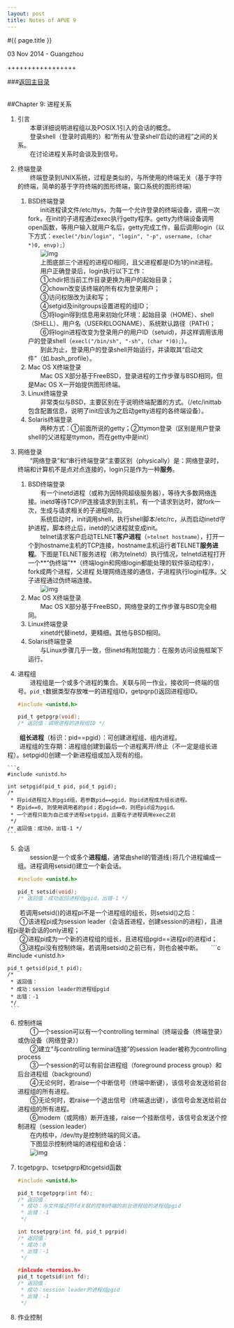 ```yaml
---
layout: post
title: Notes of APUE 9
---
```


#{{ page.title }}  
<p class="meta">03 Nov 2014 - Guangzhou</p>   
+++++++++++++++++  

###[返回主目录][]  
<br>

##Chapter 9: 进程关系
1. 引言  
　　本章详细说明进程组以及POSIX.1引入的会话的概念。  
　　登录shell（登录时调用的）和“所有从‘登录shell’启动的进程”之间的关系。  
　　在讨论进程关系时会谈及到信号。  

2. 终端登录  
　　终端登录到UNIX系统，过程是类似的，与所使用的终端无关（基于字符的终端，简单的基于字符终端的图形终端，窗口系统的图形终端）  
    1. BSD终端登录  
　　init进程读文件/etc/ttys，为每一个允许登录的终端设备，调用一次fork，在init的子进程通过exec执行getty程序。getty为终端设备调用open函数，等用户输入就用户名后，getty完成工作，最后调用login（以下方式：`execle("/bin/login", "login", "-p", username, (char *)0, envp);`）  
　　![img][9.2]  
　　上图底部三个进程的进程ID相同，且父进程都是ID为1的init进程。  
　　用户正确登录后，login执行以下工作：  
　　①chdir把当前工作目录更换为用户的起始目录；  
　　②chown改变该终端的所有权为登录用户；  
　　③访问权限改为读和写；  
　　④setgid及initgroups设置进程的组ID；  
　　⑤将login得到信息用来初始化环境：起始目录（HOME）、shell（SHELL）、用户名（USER和LOGNAME）、系统默认路径（PATH)；  
　　⑥将login进程改变为登录用户的用户ID（setuid)，并这样调用该用户的登录shell（`execl("/bin/sh", "-sh", (char *)0);`）。  
　　到此为止，登录用户的登录shell开始运行，并读取其“启动文件”（如.bash_profile）。  
    2. Mac OS X终端登录  
　　Mac OS X部分基于FreeBSD，登录进程的工作步骤与BSD相同，但是Mac OS X一开始提供图形终端。  
    3. Linux终端登录  
　　非常类似与BSD，主要区别在于说明终端配置的方式。（/etc/inittab包含配置信息，说明了init应该为之启动getty进程的各终端设备）。  
    4. Solaris终端登录  
　　两种方式：①前面所说的getty；②ttymon登录（区别是用户登录shell的父进程是ttymon，而在getty中是init）  

3. 网络登录  
　　“网络登录”和“串行终端登录”主要区别（physically）是：网络登录时，终端和计算机不是点对点连接的，login只是作为一种**服务**。  
    1. BSD终端登录  
　　有一个inetd进程（或称为因特网超级服务器），等待大多数网络连接。inetd等待TCP/IP连接请求到到主机，有一个请求到达时，就fork一次，生成与请求相关的子进程响应。  
　　系统启动时，init调用shell，执行shell脚本/etc/rc，从而启动inetd守护进程，脚本终止后，inetd的父进程就变成init。  
　　telnet请求客户启动TELNET**客户进程**（`>telnet hostname`），打开一个到hostname主机的TCP连接，hostname主机运行者TELNET**服务进程**。下图是TELNET服务进程（称为telnetd）执行情况，telnetd进程打开一个**“伪终端”**（终端login和网络login都能处理的软件驱动程序），fork成两个进程，父进程 处理网络连接的通信，子进程执行login程序。父子进程通过伪终端连接。  
　　![img][9.3]  
    2. Mac OS X终端登录  
　　Mac OS X部分基于FreeBSD，网络登录的工作步骤与BSD完全相同。  
    3. Linux终端登录  
　　xinetd代替inetd，更精细。其他与BSD相同。  
    4. Solaris终端登录  
　　与Linux步骤几乎一致，但inetd有附加能力：在服务访问设施框架下运行。  

4. 进程组  
　　进程组是一个或多个进程的集合。关联与同一作业，接收同一终端的信号。`pid_t`数据类型存放唯一的进程组ID，getpgrp()返回进程组ID。  

    ```c
    #include <unistd.h>

    pid_t getpgrp(void);
    /* 返回值：调用进程的进程组ID */
    ```
　　**组长进程**（标识：pid==pgid）：可创建进程组、组内进程。  
　　进程组的生存期：进程组创建到最后一个进程离开/终止（不一定是组长进程）。setpgid()创建一个新进程组或加入现有的组。  

    ```c
    #include <unistd.h>

    int setpgid(pid_t pid, pid_t pgid);
    /* 
     * 将pid进程拉入到pgid组，若参数pid==pgid，则pid进程成为组长进程。
     * 若pid==0, 则使用调用者的pid；若pgid==0，则把pid设为pgid。 
     * 一个进程只能为自己或子进程setpgid，且要在子进程调用exec之前
     */
    /* 返回值：成功0，出错-1 */
    ```

5. 会话  
　　session是一个或多个**进程组**，通常由shell的管道线`|`将几个进程编成一组。进程调用setsid()建立一个新会话。  

    ```c
    #include <unistd.h>

    pid_t setsid(void);
    /* 返回值：成功返回进程组pgid，出错-1 */
    ```
　　若调用setsid()的进程pi不是一个进程组的组长，则setsid()之后：  
　　①该进程pi成为session leader（会话首进程，创建session的进程），且进程pi是新会话的only进程；  
　　②进程pi成为一个新的进程组的组长，且进程组pgid==进程pi的进程id；  
　　③进程pi没有控制终端，若调用setsid()之前已有，则也会被中断。
　
    ```c
    #include <unistd.h>

    pid_t getsid(pid_t pid);
    /* 
     * 返回值：
     * 成功：session leader的进程组pgid
     * 出错：-1
     */
     ```
 
6. 控制终端  
　　①一个session可以有一个controlling terminal（终端设备（终端登录）或伪设备（网络登录））  
　　②建立“与controlling terminal连接”的session leader被称为controlling process  
　　③一个session的可以有前台进程组（foreground process group）和后台进程组（background）  
　　④无论何时，若raise一个中断信号（终端中断键），该信号会发送给前台进程组的所有进程。  
　　⑤无论何时，若raise一个退出信号（终端退出键），该信号会发送给前台进程组的所有进程。  
　　⑥modem（或网络）断开连接，raise一个挂断信号，该信号会发送个控制进程（session leader）  
　　在内核中，/dev/tty是控制终端的同义语。  
　　下图显示控制终端的进程组和会话：  
　　![img][9.6]  

7. tcgetpgrp、tcsetpgrp和tcgetsid函数  
    
    ```c
    #include <unistd.h>

    pid_t tcgetpgrp(int fd);
    /* 返回值：
     * 成功：与文件描述符fd关联的控制终端的前台进程组的进程组pgid
     * 出错：-1
     */
    
    int tcsetpgrp(int fd, pid_t pgrpid)
    /* 返回值：
     * 成功：0
     * 出错：-1
     */

    #inlcude <termios.h>
    pid_t tcgetsid(int fd);
    /* 返回值：
     * 成功：session leader的进程组pgid
     * 出错：-1
     */
    ```

8. 作业控制  

<br>  

[返回主目录]: /2014/09/22/notes-of-apue.html
[9.2]: /images/apue/9.2.png "init for terminal login"
[9.3]: /images/apue/9.3.png "telnetd"
[9.6]: /images/apue/9.6.png "controlling terminal"
